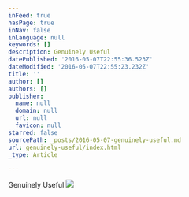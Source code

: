 ```yaml
---
inFeed: true
hasPage: true
inNav: false
inLanguage: null
keywords: []
description: Genuinely Useful
datePublished: '2016-05-07T22:55:36.523Z'
dateModified: '2016-05-07T22:55:23.232Z'
title: ''
author: []
authors: []
publisher:
  name: null
  domain: null
  url: null
  favicon: null
starred: false
sourcePath: _posts/2016-05-07-genuinely-useful.md
url: genuinely-useful/index.html
_type: Article

---
```

Genuinely Useful
![](https://the-grid-user-content.s3-us-west-2.amazonaws.com/ea8491ab-d4b1-4972-accc-9db7373eff0d.jpg)